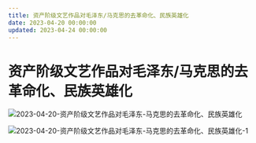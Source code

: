 ```yaml
---
title: 资产阶级文艺作品对毛泽东/马克思的去革命化、民族英雄化
date: 2023-04-20 00:00:00
updated: 2023-04-24 00:00:00
---
```


# 资产阶级文艺作品对毛泽东/马克思的去革命化、民族英雄化

![2023-04-20-资产阶级文艺作品对毛泽东-马克思的去革命化、民族英雄化](assets/2023-04-20-资产阶级文艺作品对毛泽东-马克思的去革命化、民族英雄化.png)

![2023-04-20-资产阶级文艺作品对毛泽东-马克思的去革命化、民族英雄化-1](assets/2023-04-20-资产阶级文艺作品对毛泽东-马克思的去革命化、民族英雄化-1.jpeg)

